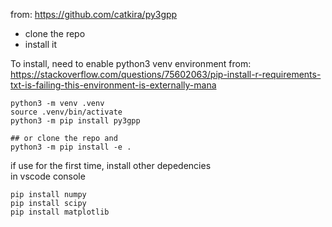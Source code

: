 from: https://github.com/catkira/py3gpp
- clone the repo
- install it

To install, need to enable python3 venv environment
from: https://stackoverflow.com/questions/75602063/pip-install-r-requirements-txt-is-failing-this-environment-is-externally-mana

```
python3 -m venv .venv
source .venv/bin/activate
python3 -m pip install py3gpp

## or clone the repo and
python3 -m pip install -e .
```

if use for the first time, install other depedencies \
in vscode console
```
pip install numpy
pip install scipy
pip install matplotlib
```